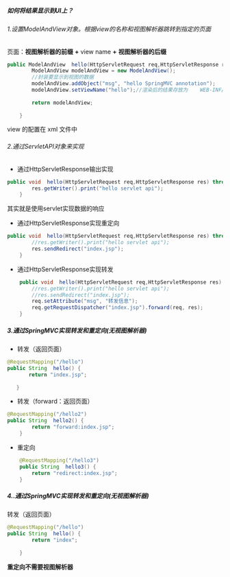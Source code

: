 ##### 如何将结果显示到UI上？

###### 1.设置ModelAndView对象。根据view的名称和视图解析器跳转到指定的页面

页面：**视图解析器的前缀**  **+** view name **+**  **视图解析器的后缀**  

```java 
public ModelAndView	 hello(HttpServletRequest req,HttpServletResponse res) {
		ModelAndView modelAndView = new ModelAndView();
		//封装要显示到视图的数据 
		modelAndView.addObject("msg", "hello SpringMVC annotation");
		modelAndView.setViewName("hello");//渲染后的结果存放为    WEB-INF/jsp/hello.jsp
		
		return modelAndView;
		
	}
```

view 的配置在 xml 文件中

###### 2.通过ServletAPI对象来实现

* 通过HttpServletResponse输出实现

```java
public void  hello(HttpServletRequest req,HttpServletResponse res) throws IOException {
		res.getWriter().print("hello servlet api");
	}
```

其实就是使用servlet实现数据的响应

* 通过HttpServletResponse实现重定向

```java 
public void  hello(HttpServletRequest req,HttpServletResponse res) throws IOException {
		//res.getWriter().print("hello servlet api");
		res.sendRedirect("index.jsp");
	}
```

* 通过HttpServletResponse实现转发

```java 
	public void  hello(HttpServletRequest req,HttpServletResponse res) throws IOException, ServletException {
		//res.getWriter().print("hello servlet api");
		//res.sendRedirect("index.jsp");
		req.setAttribute("msg", "转发信息");
		req.getRequestDispatcher("index.jsp").forward(req, res);
	}
```

##### 3.通过SpringMVC实现转发和重定向(无视图解析器)

* 转发（返回页面）

 ```java
@RequestMapping("/hello")	
public String  hello() {
		return "index.jsp";
		
	}
 ```

* 转发（forward：返回页面）

```	Java
@RequestMapping("/hello2")	
public String  hello2() {
		return "forward:index.jsp";	
	}
```

* 重定向

```Java
	@RequestMapping("/hello3")
	public String  hello3() {
		return "redirect:index.jsp";	
	}
```

##### 4..通过SpringMVC实现转发和重定向(无视图解析器)

转发（返回页面）

```java
@RequestMapping("/hello")	
public String  hello() {
		return "index";
		
	}
```

**重定向不需要视图解析器**